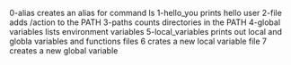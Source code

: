 0-alias creates an alias for command ls
1-hello_you prints hello user
2-file adds /action to the PATH
3-paths counts directories in the PATH
4-global variables lists environment variables
5-local_variables prints out local and globla variables and functions
files 6 crates a new local variable
file 7 creates a new global variable
